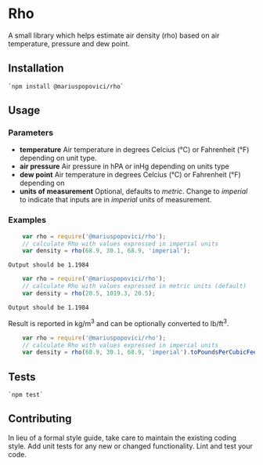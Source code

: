 # Rho

A small library which helps estimate air density (rho) based on air temperature, pressure and dew point.

## Installation

    `npm install @mariuspopovici/rho`

## Usage

### Parameters
* __temperature__ Air temperature in degrees Celcius (°C) or Fahrenheit (°F) depending on unit type.
* __air pressure__ Air pressure in hPA or inHg depending on units type
* __dew point__ Air temperature in degrees Celcius (°C) or Fahrenheit (°F) depending on 
* __units of measurement__ Optional, defaults to _metric_. Change to _imperial_ to indicate that inputs are in _imperial_ units of measurement.

### Examples

```javascript
    var rho = require('@mariuspopovici/rho');
    // calculate Rho with values expressed in imperial units
    var density = rho(68.9, 30.1, 68.9, 'imperial');
```
    Output should be 1.1984
``` javascript    
    var rho = require('@mariuspopovici/rho');
    // calculate Rho with values expressed in metric units (default)
    var density = rho(20.5, 1019.3, 20.5);
```
    Output should be 1.1984

Result is reported in kg/m<sup>3</sup> and can be optionally converted to lb/ft<sup>3</sup>.

```javascript
    var rho = require('@mariuspopovici/rho');
    // calculate Rho with values expressed in imperial units
    var density = rho(68.9, 30.1, 68.9, 'imperial').toPoundsPerCubicFeet();
```
## Tests

    `npm test`

## Contributing

In lieu of a formal style guide, take care to maintain the existing coding style. Add unit tests for any new or changed functionality. Lint and test your code.
